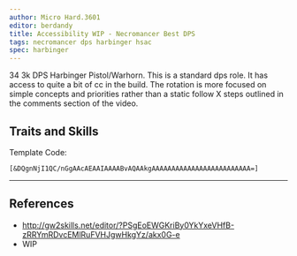 ```yaml
---
author: Micro Hard.3601
editor: berdandy
title: Accessibility WIP - Necromancer Best DPS
tags: necromancer dps harbinger hsac
spec: harbinger
---
```


34 3k DPS Harbinger Pistol/Warhorn. This is a standard dps role. It has access to quite a bit of cc in the build. The rotation is more focused on simple concepts and priorities rather than a static follow X steps outlined in the comments section of the video. 

## Traits and Skills

Template Code:

`[&DQgnNjI1QC/nGgAAcAEAAIAAAABvAQAAkgAAAAAAAAAAAAAAAAAAAAAAAAA=]`

---

<div
  data-armory-embed='skills'
  data-armory-ids='62667,10589,10544,10611,10549'
>
</div>
<div
  data-armory-embed='specializations'
  data-armory-ids='39,50,64'
  data-armory-39-traits='2013,816,801'
  data-armory-50-traits='875,894,905'
  data-armory-64-traits='2185,2209,2194'
>
</div>
<script async src='https://unpkg.com/armory-embeds@^0.x.x/armory-embeds.js'></script>



## References

- http://gw2skills.net/editor/?PSgEoEWGKriBy0YkYxeVHfB-zRRYmRDvcEMlRuFVHJgwHkgYz/akx0G-e
- WIP
